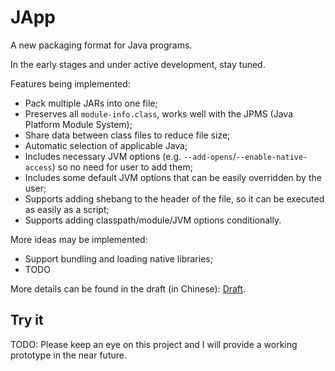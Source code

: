 # JApp

A new packaging format for Java programs. 

In the early stages and under active development, stay tuned.

Features being implemented:

* Pack multiple JARs into one file;
* Preserves all `module-info.class`, works well with the JPMS (Java Platform Module System);
* Share data between class files to reduce file size;
* Automatic selection of applicable Java;
* Includes necessary JVM options (e.g. `--add-opens`/`--enable-native-access`) so no need for user to add them;
* Includes some default JVM options that can be easily overridden by the user;
* Supports adding shebang to the header of the file, so it can be executed as easily as a script;
* Supports adding classpath/module/JVM options conditionally.

More ideas may be implemented:

* Support bundling and loading native libraries;
* TODO

More details can be found in the draft (in Chinese): [Draft](draft/design.md).

## Try it

TODO: Please keep an eye on this project and I will provide a working prototype in the near future.
